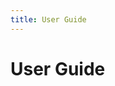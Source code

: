 ```yaml
---
title: User Guide
---
```


# User Guide

<PageList :data="data" :prefix="['guide']" />

<script setup>
import PageList from "@theme/components/PageList.vue";
import { data } from "./index.data.ts";
</script>
